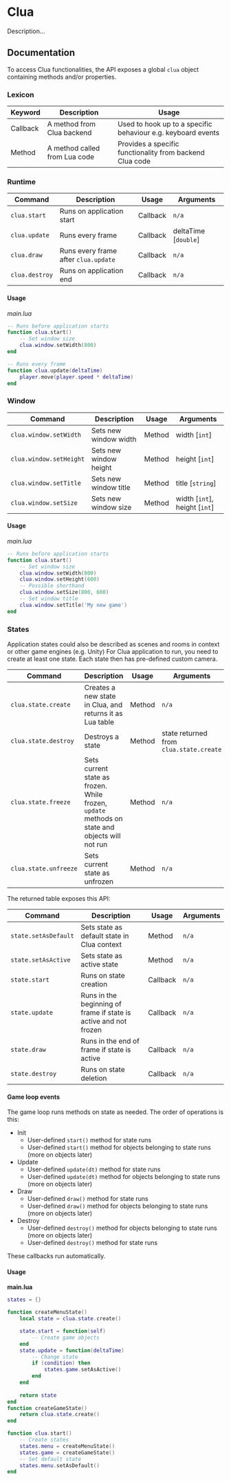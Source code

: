 # Clua
Description...

## Documentation
To access Clua functionalities, the API exposes a global `clua` object containing methods and/or properties.

### Lexicon
| Keyword | Description                | Usage |
| ------- |----------------------------| ----- |
| Callback | A method from Clua backend | Used to hook up to a specific behaviour e.g. keyboard events |
| Method | A method called from Lua code | Provides a specific functionality from backend Clua code |

### Runtime
| Command | Description | Usage | Arguments            |
|---------|-------------|-------|----------------------|
| `clua.start` | Runs on application start | Callback | `n/a`                |
| `clua.update` | Runs every frame | Callback | deltaTime [`double`] |
| `clua.draw` | Runs every frame after `clua.update` | Callback | `n/a` |
| `clua.destroy` | Runs on application end | Callback | `n/a` |

#### Usage
_main.lua_
```lua
-- Runs before application starts
function clua.start()
    -- Set window size
    clua.window.setWidth(800)
end

-- Runs every frame
function clua.update(deltaTime)
    player.move(player.speed * deltaTime)
end
```

### Window
| Command                 | Description            | Usage  | Arguments                     |
|-------------------------|------------------------|--------|-------------------------------|
| `clua.window.setWidth`  | Sets new window width  | Method | width [`int`]                 |
| `clua.window.setHeight` | Sets new window height | Method | height [`int`]                |
| `clua.window.setTitle`  | Sets new window title  | Method | title [`string`]              |
| `clua.window.setSize` | Sets new window size | Method | width [`int`], height [`int`] |

#### Usage
_main.lua_
```lua
-- Runs before application starts
function clua.start()
    -- Set window size
    clua.window.setWidth(800)
    clua.window.setHeight(600)
    -- Possible shorthand
    clua.window.setSize(800, 600)
    -- Set window title
    clua.window.setTitle('My new game')
end
```

### States
Application states could also be described as scenes and rooms in context or other game engines (e.g. Unity)
For Clua application to run, you need to create at least one state. Each state then has pre-defined custom camera.

| Command               | Description                                                                                    | Usage   | Arguments                               |
|-----------------------|------------------------------------------------------------------------------------------------|---------|-----------------------------------------|
| `clua.state.create`   | Creates a new state in Clua, and returns it as Lua table                                       | Method  | `n/a`                                   |
| `clua.state.destroy`  | Destroys a state                                                                               | Method  | state returned from `clua.state.create` |
| `clua.state.freeze`   | Sets current state as frozen. While frozen, `update` methods on state and objects will not run | Method  | `n/a`                                   |
| `clua.state.unfreeze` | Sets current state as unfrozen | Method | `n/a`                                   |

The returned table exposes this API:

| Command              | Description                                                      | Usage | Arguments            |
|----------------------|------------------------------------------------------------------|-------|----------------------|
| `state.setAsDefault` | Sets state as default state in Clua context                      | Method | `n/a` |
| `state.setAsActive`  | Sets state as active state                                       | Method | `n/a` |
| `state.start`        | Runs on state creation                                           | Callback | `n/a` |
| `state.update`       | Runs in the beginning of frame if state is active and not frozen | Callback | `n/a` |
| `state.draw`         | Runs in the end of frame if state is active                      | Callback | `n/a` |
| `state.destroy`      | Runs on state deletion                                           | Callback | `n/a` |


#### Game loop events
The game loop runs methods on state as needed. The order of operations is this:

- Init
  - User-defined `start()` method for state runs
  - User-defined `start()` method for objects belonging to state runs (more on objects later)
- Update
  - User-defined `update(dt)` method for state runs
  - User-defined `update(dt)` method for objects belonging to state runs (more on objects later)
- Draw
    - User-defined `draw()` method for state runs
    - User-defined `draw()` method for objects belonging to state runs (more on objects later)
- Destroy
  - User-defined `destroy()` method for objects belonging to state runs (more on objects later)
  - User-defined `destroy()` method for state runs
  
These callbacks run automatically.

#### Usage
**main.lua**
```lua
states = {}

function createMenuState()
    local state = clua.state.create()

    state.start = function(self)
        -- Create game objects
    end
    state.update = function(deltaTime) 
        -- Change state
        if (condition) then
            states.game.setAsActive()
        end
    end
    
    return state
end
function createGameState()
    return clua.state.create()
end

function clua.start()
    -- Create states
    states.menu = createMenuState()
    states.game = createGameState()
    -- Set default state
    states.menu.setAsDefault()
end
```
